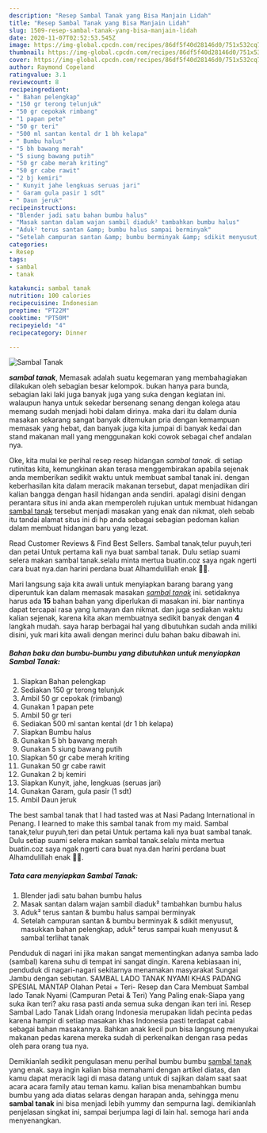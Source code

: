```yaml
---
description: "Resep Sambal Tanak yang Bisa Manjain Lidah"
title: "Resep Sambal Tanak yang Bisa Manjain Lidah"
slug: 1509-resep-sambal-tanak-yang-bisa-manjain-lidah
date: 2020-11-07T02:52:53.545Z
image: https://img-global.cpcdn.com/recipes/86df5f40d28146d0/751x532cq70/sambal-tanak-foto-resep-utama.jpg
thumbnail: https://img-global.cpcdn.com/recipes/86df5f40d28146d0/751x532cq70/sambal-tanak-foto-resep-utama.jpg
cover: https://img-global.cpcdn.com/recipes/86df5f40d28146d0/751x532cq70/sambal-tanak-foto-resep-utama.jpg
author: Raymond Copeland
ratingvalue: 3.1
reviewcount: 8
recipeingredient:
- " Bahan pelengkap"
- "150 gr terong telunjuk"
- "50 gr cepokak rimbang"
- "1 papan pete"
- "50 gr teri"
- "500 ml santan kental dr 1 bh kelapa"
- " Bumbu halus"
- "5 bh bawang merah"
- "5 siung bawang putih"
- "50 gr cabe merah kriting"
- "50 gr cabe rawit"
- "2 bj kemiri"
- " Kunyit jahe lengkuas seruas jari"
- " Garam gula pasir 1 sdt"
- " Daun jeruk"
recipeinstructions:
- "Blender jadi satu bahan bumbu halus"
- "Masak santan dalam wajan sambil diaduk² tambahkan bumbu halus"
- "Aduk² terus santan &amp; bumbu halus sampai berminyak"
- "Setelah campuran santan &amp; bumbu berminyak &amp; sdikit menyusut, masukkan bahan pelengkap, aduk² terus sampai kuah menyusut &amp; sambal terlihat tanak"
categories:
- Resep
tags:
- sambal
- tanak

katakunci: sambal tanak 
nutrition: 100 calories
recipecuisine: Indonesian
preptime: "PT22M"
cooktime: "PT50M"
recipeyield: "4"
recipecategory: Dinner

---
```



![Sambal Tanak](https://img-global.cpcdn.com/recipes/86df5f40d28146d0/751x532cq70/sambal-tanak-foto-resep-utama.jpg)

<b><i>sambal tanak</i></b>, Memasak adalah suatu kegemaran yang membahagiakan dilakukan oleh sebagian besar kelompok. bukan hanya para bunda, sebagian laki laki juga banyak juga yang suka dengan kegiatan ini. walaupun hanya untuk sekedar bersenang senang dengan kolega atau memang sudah menjadi hobi dalam dirinya. maka dari itu dalam dunia masakan sekarang sangat banyak ditemukan pria dengan kemampuan memasak yang hebat, dan banyak juga kita jumpai di banyak kedai dan stand makanan mall yang menggunakan koki cowok sebagai chef andalan nya.

Oke, kita mulai ke perihal resep resep hidangan <i>sambal tanak</i>. di setiap rutinitas kita, kemungkinan akan terasa menggembirakan apabila sejenak anda memberikan sedikit waktu untuk membuat sambal tanak ini. dengan keberhasilan kita dalam meracik makanan tersebut, dapat menjadikan diri kalian bangga dengan hasil hidangan anda sendiri. apalagi disini dengan perantara situs ini anda akan memperoleh rujukan untuk membuat hidangan <u>sambal tanak</u> tersebut menjadi masakan yang enak dan nikmat, oleh sebab itu tandai alamat situs ini di hp anda sebagai sebagian pedoman kalian dalam membuat hidangan baru yang lezat.

Read Customer Reviews &amp; Find Best Sellers. Sambal tanak,telur puyuh,teri dan petai Untuk pertama kali nya buat sambal tanak. Dulu setiap suami selera makan sambal tanak.selalu minta mertua buatin.coz saya ngak ngerti cara buat nya.dan harini perdana buat Alhamdulillah enak 🤤🤤.


Mari langsung saja kita awali untuk menyiapkan barang barang yang diperuntuk kan dalam memasak masakan <u><i>sambal tanak</i></u> ini. setidaknya harus ada <b>15</b> bahan bahan yang diperlukan di masakan ini. biar nantinya dapat tercapai rasa yang lumayan dan nikmat. dan juga sediakan waktu kalian sejenak, karena kita akan membuatnya sedikit banyak dengan <b>4</b> langkah mudah. saya harap berbagai hal yang dibutuhkan sudah anda miliki disini, yuk mari kita awali dengan merinci dulu bahan baku dibawah ini.

<!--inarticleads1-->

##### Bahan baku dan bumbu-bumbu yang dibutuhkan untuk menyiapkan Sambal Tanak:

1. Siapkan  Bahan pelengkap
1. Sediakan 150 gr terong telunjuk
1. Ambil 50 gr cepokak (rimbang)
1. Gunakan 1 papan pete
1. Ambil 50 gr teri
1. Sediakan 500 ml santan kental (dr 1 bh kelapa)
1. Siapkan  Bumbu halus
1. Gunakan 5 bh bawang merah
1. Gunakan 5 siung bawang putih
1. Siapkan 50 gr cabe merah kriting
1. Gunakan 50 gr cabe rawit
1. Gunakan 2 bj kemiri
1. Siapkan  Kunyit, jahe, lengkuas (seruas jari)
1. Gunakan  Garam, gula pasir (1 sdt)
1. Ambil  Daun jeruk


The best sambal tanak that I had tasted was at Nasi Padang International in Penang. I learned to make this sambal tanak from my maid. Sambal tanak,telur puyuh,teri dan petai Untuk pertama kali nya buat sambal tanak. Dulu setiap suami selera makan sambal tanak.selalu minta mertua buatin.coz saya ngak ngerti cara buat nya.dan harini perdana buat Alhamdulillah enak 🤤🤤. 

<!--inarticleads2-->

##### Tata cara menyiapkan Sambal Tanak:

1. Blender jadi satu bahan bumbu halus
1. Masak santan dalam wajan sambil diaduk² tambahkan bumbu halus
1. Aduk² terus santan &amp; bumbu halus sampai berminyak
1. Setelah campuran santan &amp; bumbu berminyak &amp; sdikit menyusut, masukkan bahan pelengkap, aduk² terus sampai kuah menyusut &amp; sambal terlihat tanak


Penduduk di nagari ini jika makan sangat mementingkan adanya samba lado (sambal) karena suhu di tempat ini sangat dingin. Karena kebiasaan ini, penduduk di nagari-nagari sekitarnya menamakan masyarakat Sungai Jambu dengan sebutan. SAMBAL LADO TANAK NYAMI KHAS PADANG SPESIAL MANTAP Olahan Petai + Teri- Resep dan Cara Membuat Sambal lado Tanak Nyami (Campuran Petai &amp; Teri) Yang Paling enak-Siapa yang suka ikan teri? aku rasa pasti anda semua suka dengan ikan teri ini. Resep Sambal Lado Tanak Lidah orang Indonesia merupakan lidah pecinta pedas karena hampir di setiap masakan khas Indonesia pasti terdapat cabai sebagai bahan masakannya. Bahkan anak kecil pun bisa langsung menyukai makanan pedas karena mereka sudah di perkenalkan dengan rasa pedas oleh para orang tua nya. 

Demikianlah sedikit pengulasan menu perihal bumbu bumbu <u>sambal tanak</u> yang enak. saya ingin kalian bisa memahami dengan artikel diatas, dan kamu dapat meracik lagi di masa datang untuk di sajikan dalam saat saat acara acara family atau teman kamu. kalian bisa menambahkan bumbu bumbu yang ada diatas selaras dengan harapan anda, sehingga menu <b>sambal tanak</b> ini bisa menjadi lebih yummy dan sempurna lagi. demikianlah penjelasan singkat ini, sampai berjumpa lagi di lain hal. semoga hari anda menyenangkan.
